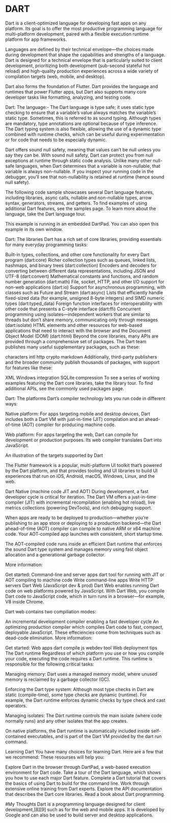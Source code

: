 # DART



Dart is a client-optimized language for developing fast apps on any platform. Its goal is to offer the most productive programming language for multi-platform development, paired with a flexible execution runtime platform for app frameworks.

Languages are defined by their technical envelope—the choices made during development that shape the capabilities and strengths of a language. Dart is designed for a technical envelope that is particularly suited to client development, prioritizing both development (sub-second stateful hot reload) and high-quality production experiences across a wide variety of compilation targets (web, mobile, and desktop).

Dart also forms the foundation of Flutter. Dart provides the language and runtimes that power Flutter apps, but Dart also supports many core developer tasks like formatting, analyzing, and testing code.

Dart: The language:-
The Dart language is type safe; it uses static type checking to ensure that a variable’s value always matches the variable’s static type. Sometimes, this is referred to as sound typing. Although types are mandatory, type annotations are optional because of type inference. The Dart typing system is also flexible, allowing the use of a dynamic type combined with runtime checks, which can be useful during experimentation or for code that needs to be especially dynamic.

Dart offers sound null safety, meaning that values can’t be null unless you say they can be. With sound null safety, Dart can protect you from null exceptions at runtime through static code analysis. Unlike many other null-safe languages, when Dart determines that a variable is non-nullable, that variable is always non-nullable. If you inspect your running code in the debugger, you’ll see that non-nullability is retained at runtime (hence sound null safety).

The following code sample showcases several Dart language features, including libraries, async calls, nullable and non-nullable types, arrow syntax, generators, streams, and getters. To find examples of using additional Dart features, see the samples page. To learn more about the language, take the Dart language tour.


This example is running in an embedded DartPad. You can also open this example in its own window.

Dart: The libraries
Dart has a rich set of core libraries, providing essentials for many everyday programming tasks:

Built-in types, collections, and other core functionality for every Dart program (dart:core)
Richer collection types such as queues, linked lists, hashmaps, and binary trees (dart:collection)
Encoders and decoders for converting between different data representations, including JSON and UTF-8 (dart:convert)
Mathematical constants and functions, and random number generation (dart:math)
File, socket, HTTP, and other I/O support for non-web applications (dart:io)
Support for asynchronous programming, with classes such as Future and Stream (dart:async)
Lists that efficiently handle fixed-sized data (for example, unsigned 8-byte integers) and SIMD numeric types (dart:typed_data)
Foreign function interfaces for interoperability with other code that presents a C-style interface (dart:ffi)
Concurrent programming using isolates—independent workers that are similar to threads but don’t share memory, communicating only through messages (dart:isolate)
HTML elements and other resources for web-based applications that need to interact with the browser and the Document Object Model (DOM) (dart:html)
Beyond the core libraries, many APIs are provided through a comprehensive set of packages. The Dart team publishes many useful supplementary packages, such as these:

characters
intl
http
crypto
markdown
Additionally, third-party publishers and the broader community publish thousands of packages, with support for features like these:

XML
Windows integration
SQLite
compression
To see a series of working examples featuring the Dart core libraries, take the library tour. To find additional APIs, see the commonly used packages page.

Dart: The platforms
Dart’s compiler technology lets you run code in different ways:

Native platform: For apps targeting mobile and desktop devices, Dart includes both a Dart VM with just-in-time (JIT) compilation and an ahead-of-time (AOT) compiler for producing machine code.

Web platform: For apps targeting the web, Dart can compile for development or production purposes. Its web compiler translates Dart into JavaScript.

An illustration of the targets supported by Dart

The Flutter framework is a popular, multi-platform UI toolkit that’s powered by the Dart platform, and that provides tooling and UI libraries to build UI experiences that run on iOS, Android, macOS, Windows, Linux, and the web.

Dart Native (machine code JIT and AOT)
During development, a fast developer cycle is critical for iteration. The Dart VM offers a just-in-time compiler (JIT) with incremental recompilation (enabling hot reload), live metrics collections (powering DevTools), and rich debugging support.

When apps are ready to be deployed to production—whether you’re publishing to an app store or deploying to a production backend—the Dart ahead-of-time (AOT) compiler can compile to native ARM or x64 machine code. Your AOT-compiled app launches with consistent, short startup time.

The AOT-compiled code runs inside an efficient Dart runtime that enforces the sound Dart type system and manages memory using fast object allocation and a generational garbage collector.

More information:

Get started: Command-line and server apps
dart tool for running with JIT or AOT compiling to machine code
Write command-line apps
Write HTTP servers
Dart Web (JavaScript dev & prod)
Dart Web enables running Dart code on web platforms powered by JavaScript. With Dart Web, you compile Dart code to JavaScript code, which in turn runs in a browser—for example, V8 inside Chrome.

Dart web contains two compiliation modes:

An incremental development compiler enabling a fast developer cycle
An optimizing production compiler which compiles Dart code to fast, compact, deployable JavaScript. These effeciencies come from techniques such as dead-code elimination.
More information:

Get started: Web apps
dart compile js
webdev tool
Web deployment tips
The Dart runtime
Regardless of which platform you use or how you compile your code, executing the code requires a Dart runtime. This runtime is responsible for the following critical tasks:

Managing memory: Dart uses a managed memory model, where unused memory is reclaimed by a garbage collector (GC).

Enforcing the Dart type system: Although most type checks in Dart are static (compile-time), some type checks are dynamic (runtime). For example, the Dart runtime enforces dynamic checks by type check and cast operators.

Managing isolates: The Dart runtime controls the main isolate (where code normally runs) and any other isolates that the app creates.

On native platforms, the Dart runtime is automatically included inside self-contained executables, and is part of the Dart VM provided by the dart run command.

Learning Dart
You have many choices for learning Dart. Here are a few that we recommend: 
These resourses will help you:

Explore Dart in the browser through DartPad, a web-based execution environment for Dart code.
Take a tour of the Dart language, which shows you how to use each major Dart feature.
Complete a Dart tutorial that covers the basics of using Dart to build for the command line.
Work through extensive online training from Dart experts.
Explore the API documentation that describes the Dart core libraries.
Read a book about Dart programming.

#My Thoughts
Dart is a programming language designed for client development,[8][9] such as for the web and mobile apps. It is developed by Google and can also be used to build server and desktop applications. 
